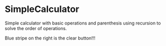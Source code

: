 # SimpleCalculator
Simple calculator with basic operations and parenthesis using recursion to solve the order of operations.

Blue stripe on the right is the clear button!!!

